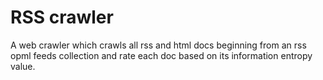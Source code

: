 # RSS crawler
A web crawler which crawls all rss and html docs beginning from an rss opml feeds collection and rate each doc based on its information entropy value.